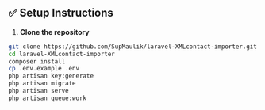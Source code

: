 ## ✅ Setup Instructions

1. **Clone the repository**

```bash
git clone https://github.com/SupMaulik/laravel-XMLcontact-importer.git
cd laravel-XMLcontact-importer
composer install
cp .env.example .env
php artisan key:generate
php artisan migrate
php artisan serve
php artisan queue:work
